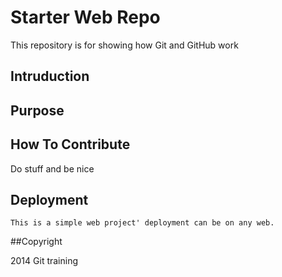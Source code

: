 # Starter Web Repo

This repository is for showing how Git and GitHub work
## Intruduction
## Purpose
## How To Contribute
 Do stuff and be nice
## Deployment
	This is a simple web project' deployment can be on any web.
	
##Copyright

2014 Git training